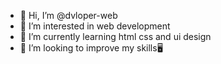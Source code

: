 - 👋 Hi, I’m @dvloper-web
- 👀 I’m interested in web development
- 🌱 I’m currently learning html css and ui design
- 💞️ I’m looking to improve my skills🖥️ 

<!---
dvloper-web/dvloper-web is a ✨ special ✨ repository because its `README.md` (this file) appears on your GitHub profile.
You can click the Preview link to take a look at your changes.
--->
